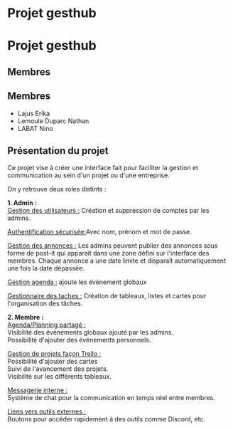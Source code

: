 # Projet gesthub
# Projet gesthub

## Membres
## Membres

- Lajus Erika  
- Lemoule Duparc Nathan  
- LABAT Nino  

## Présentation du projet 
Ce projet vise à créer une interface fait pour faciliter la gestion et communication au sein d'un projet ou d'une entreprise.  
  
On y retrouve deux roles distints :
    
**1. Admin :**  
<u>Gestion des utilisateurs :</u> Création et suppression de comptes par les admins.
  
<u> Authentification sécurisée:</u>Avec nom, prénom et mot de passe.

<u> Gestion des annonces :</u>  Les admins peuvent publier des annonces sous forme de post-it qui apparait dans une zone défini sur l'interface des membres. 
Chaque annonce a une date limite et disparaît automatiquement une fois la date dépassée.

<u> Gestion agenda :</u> ajoute les évènement globaux 

<u> Gestionnaire des taches :</u> Création de tableaux, listes et cartes pour l'organisation des tâches.  

**2. Membre :**  
<u> Agenda/Planning partagé : </u>  
Visibilité des événements globaux ajouté par les admins.  
Possibilité d'ajouter des événements personnels.  

<u> Gestion de projets façon Trello :</u>   
Possibilité d'ajouter des cartes     
Suivi de l'avancement des projets.    
Visibilité sur les différents tableaux.

<u>Messagerie interne :</u>  
Système de chat pour la communication en temps réel entre membres.

<u>Liens vers outils externes :</u>  
Boutons pour accéder rapidement à des outils comme Discord, etc.





